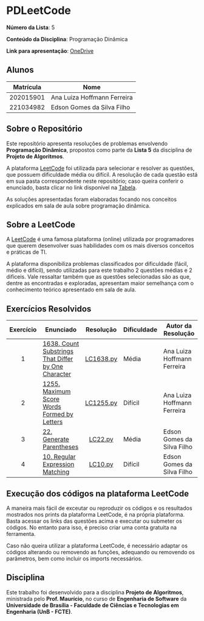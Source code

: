 # PDLeetCode

**Número da Lista**: 5

**Conteúdo da Disciplina**: Programação Dinâmica

**Link para apresentação**: [OneDrive](https://unbbr-my.sharepoint.com/:v:/g/personal/202015901_aluno_unb_br/ESvUoUM3LspFihdTfEwhowUBQ0XqRHmG3eSr4vnUfz3PPw?e=ReqyJA&nav=eyJyZWZlcnJhbEluZm8iOnsicmVmZXJyYWxBcHAiOiJTdHJlYW1XZWJBcHAiLCJyZWZlcnJhbFZpZXciOiJTaGFyZURpYWxvZy1MaW5rIiwicmVmZXJyYWxBcHBQbGF0Zm9ybSI6IldlYiIsInJlZmVycmFsTW9kZSI6InZpZXcifX0%3D)

## Alunos

| Matrícula   | Nome                          |
|-------------|-------------------------------|
| 202015901   | Ana Luiza Hoffmann Ferreira   |
| 221034982   | Edson Gomes da Silva Filho    |

## Sobre o Repositório

Este repositório apresenta resoluções de problemas envolvendo **Programação Dinâmica**, propostos como parte da **Lista 5** da disciplina de **Projeto de Algoritmos**.

A plataforma [LeetCode](https://leetcode.com/) foi utilizada para selecionar e resolver as questões, que possuem dificuldade média ou difícil. A resolução de cada questão está em sua pasta correspondente neste repositório; caso queira conferir o enunciado, basta clicar no link disponível na [Tabela](#exercícios-resolvidos).

As soluções apresentadas foram elaboradas focando nos conceitos explicados em sala de aula sobre programação dinâmica.

## Sobre a LeetCode

A [LeetCode](https://leetcode.com) é uma famosa plataforma (online) utilizada por programadores que querem desenvolver suas habilidades com os mais diversos conceitos e práticas de TI.

A plataforma disponibiliza problemas classificados por dificuldade (fácil, médio e difícil), sendo utilizadas para este trabalho 2 questões médias e 2 dificeis. Vale ressaltar também que as questões selecionadas são as que, dentre as encontradas e exploradas, apresentam maior semelhança com o conhecimento teórico apresentado em sala de aula.

## Exercícios Resolvidos

| Exercício | Enunciado | Resolução | Dificuldade | Autor da Resolução |
| :--: | -- | :--: | -- | -- |
| 1 | [1638. Count Substrings That Differ by One Character](https://leetcode.com/problems/count-substrings-that-differ-by-one-character/description/?envType=problem-list-v2&envId=dynamic-programming) | [LC1638.py](./Exercício%201638/LC1638.py)| Média | Ana Luiza Hoffmann Ferreira |
| 2 | [1255. Maximum Score Words Formed by Letters](https://leetcode.com/problems/maximum-score-words-formed-by-letters/description/?envType=problem-list-v2&envId=dynamic-programming) | [LC1255.py](./Exercício%201255/LC1255.py) | Difícil | Ana Luiza Hoffmann Ferreira |
| 3 | [22. Generate Parentheses](https://leetcode.com/problems/generate-parentheses/description/?envType=problem-list-v2&envId=dynamic-programming) | [LC22.py](./Exercício%2022/LC22.py) | Média | Edson Gomes da Silva Filho |
| 4 | [10. Regular Expression Matching](https://leetcode.com/problems/regular-expression-matching/description/?envType=problem-list-v2&envId=dynamic-programming) | [LC10.py](./Exercício%2010/LC10.py) | Difícil | Edson Gomes da Silva Filho |

## Execução dos códigos na plataforma LeetCode

A maneira mais fácil de exceutar ou reproduzir os códigos e os resultados mostrados nos prints da plataforma LeetCode, é na própria plataforma. Basta acessar os links das questões acima e executar ou submeter os códigos. No entanto para isso, é preciso criar uma conta gratuita na ferramenta.

Caso não queira utilizar a plataforma LeetCode, é necessário adaptar os códigos alterando ou removendo as funções, adequando ou removendo os parâmetros, bem como incluir os imports necessários.

## Disciplina

Este trabalho foi desenvolvido para a disciplina **Projeto de Algoritmos**, ministrada pelo **Prof. Maurício**, no curso de **Engenharia de Software** da **Universidade de Brasília - Faculdade de Ciências e Tecnologias em Engenharia (UnB - FCTE)**.
